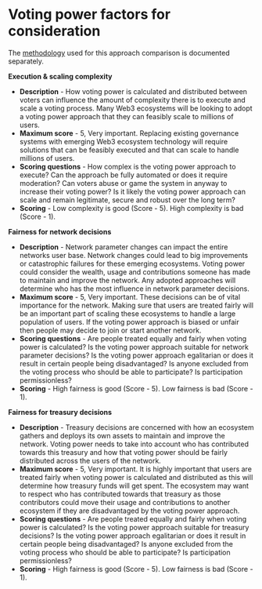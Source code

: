 # Voting power factors for consideration

The [methodology](https://docs.treasuries.io/analysis/approach-comparison-methodology) used for this approach comparison is documented separately.



**Execution & scaling complexity**

* **Description** - How voting power is calculated and distributed between voters can influence the amount of complexity there is to execute and scale a voting process. Many Web3 ecosystems will be looking to adopt a voting power approach that they can feasibly scale to millions of users.
* **Maximum score** - 5, Very important. Replacing existing governance systems with emerging Web3 ecosystem technology will require solutions that can be feasibly executed and that can scale to handle millions of users.
* **Scoring questions** - How complex is the voting power approach to execute? Can the approach be fully automated or does it require moderation? Can voters abuse or game the system in anyway to increase their voting power? Is it likely the voting power approach can scale and remain legitimate, secure and robust over the long term?
* **Scoring** - Low complexity is good (Score - 5). High complexity is bad (Score - 1).



**Fairness for network decisions**

* **Description** - Network parameter changes can impact the entire networks user base. Network changes could lead to big improvements or catastrophic failures for these emerging ecosystems. Voting power could consider the wealth, usage and contributions someone has made to maintain and improve the network. Any adopted approaches will determine who has the most influence in network parameter decisions.
* **Maximum score** - 5, Very important. These decisions can be of vital importance for the network. Making sure that users are treated fairly will be an important part of scaling these ecosystems to handle a large population of users. If the voting power approach is biased or unfair then people may decide to join or start another network.
* **Scoring questions** - Are people treated equally and fairly when voting power is calculated? Is the voting power approach suitable for network parameter decisions? Is the voting power approach egalitarian or does it result in certain people being disadvantaged? Is anyone excluded from the voting process who should be able to participate? Is participation permissionless?
* **Scoring** - High fairness is good (Score - 5). Low fairness is bad (Score - 1).



**Fairness for treasury decisions**

* **Description** - Treasury decisions are concerned with how an ecosystem gathers and deploys its own assets to maintain and improve the network. Voting power needs to take into account who has contributed towards this treasury and how that voting power should be fairly distributed across the users of the network.
* **Maximum score** - 5, Very important. It is highly important that users are treated fairly when voting power is calculated and distributed as this will determine how treasury funds will get spent. The ecosystem may want to respect who has contributed towards that treasury as those contributors could move their usage and contributions to another ecosystem if they are disadvantaged by the voting power approach.
* **Scoring questions** - Are people treated equally and fairly when voting power is calculated? Is the voting power approach suitable for treasury decisions? Is the voting power approach egalitarian or does it result in certain people being disadvantaged? Is anyone excluded from the voting process who should be able to participate? Is participation permissionless?
* **Scoring** - High fairness is good (Score - 5). Low fairness is bad (Score - 1).
